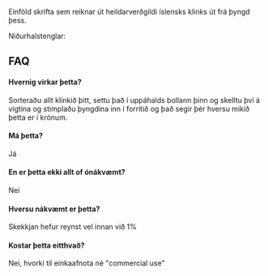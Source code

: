 Einföld skrifta sem reiknar út heildarverðgildi íslensks klinks út frá þyngd þess.

Niðurhalstenglar:

## FAQ  
#### Hvernig virkar þetta? ####
Sorteraðu allt klinkið þitt, settu það í uppáhalds bollann þinn og skelltu því á vigtina og stimplaðu þyngdina inn í forritið og það segir þér hversu mikið þetta er í krónum.
#### Má þetta? ####
Já
#### En er þetta ekki allt of ónákvæmt? ###
Nei
#### Hversu nákvæmt er þetta? ####
Skekkjan hefur reynst vel innan við 1%
#### Kostar þetta eitthvað? ####
Nei, hvorki til einkaafnota né "commercial use"
